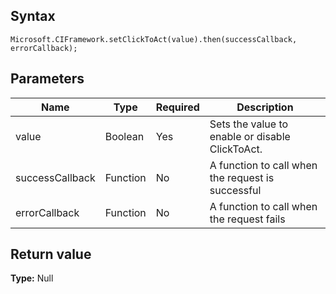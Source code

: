 ## Syntax

`Microsoft.CIFramework.setClickToAct(value).then(successCallback, errorCallback);`

## Parameters

| Name            | Type     | Required | Description                                       |
|-----------------|----------|----------|---------------------------------------------------|
| value           | Boolean  | Yes      | Sets the value to enable or disable ClickToAct.   |
| successCallback | Function | No       | A function to call when the request is successful |
| errorCallback   | Function | No       | A function to call when the request fails         |

## Return value

**Type:** Null
